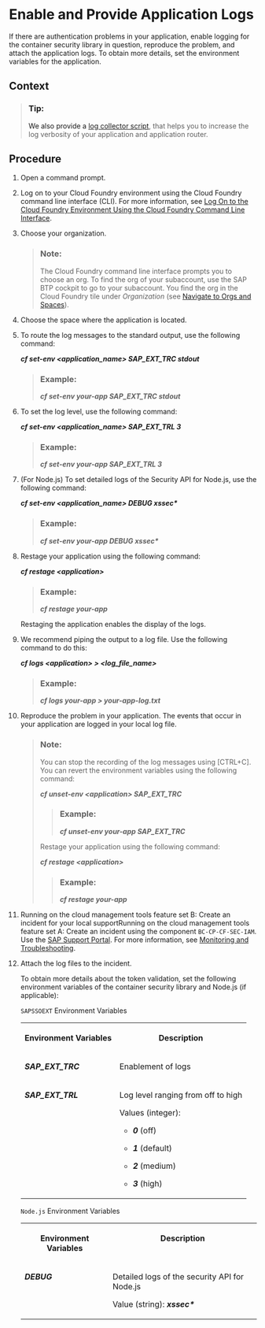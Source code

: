 <!-- loiof22d5100b3a243af88e3edf5311754fc -->

# Enable and Provide Application Logs

If there are authentication problems in your application, enable logging for the container security library in question, reproduce the problem, and attach the application logs. To obtain more details, set the environment variables for the application.



<a name="loiof22d5100b3a243af88e3edf5311754fc__context_agt_xwy_4mb"/>

## Context

> ### Tip:  
> We also provide a [log collector script](https://github.com/SAP/cloud-security-xsuaa-integration/tree/master/troubleshooting/logcollector), that helps you to increase the log verbosity of your application and application router.



## Procedure

1.  Open a command prompt.

2.  Log on to your Cloud Foundry environment using the Cloud Foundry command line interface \(CLI\). For more information, see [Log On to the Cloud Foundry Environment Using the Cloud Foundry Command Line Interface](../50-administration-and-ops/log-on-to-the-cloud-foundry-environment-using-the-cloud-foundry-command-line-interface-7a37d66.md).

3.  Choose your organization.

    > ### Note:  
    > The Cloud Foundry command line interface prompts you to choose an org. To find the org of your subaccount, use the SAP BTP cockpit to go to your subaccount. You find the org in the Cloud Foundry tile under *Organization* \(see [Navigate to Orgs and Spaces](../50-administration-and-ops/navigate-to-orgs-and-spaces-5bf8735.md)\).

4.  Choose the space where the application is located.

5.  To route the log messages to the standard output, use the following command:

    ***cf set-env <application\_name\> SAP\_EXT\_TRC stdout***

    > ### Example:  
    > ***cf set-env your-app SAP\_EXT\_TRC stdout***

6.  To set the log level, use the following command:

    ***cf set-env <application\_name\> SAP\_EXT\_TRL 3***

    > ### Example:  
    > ***cf set-env your-app SAP\_EXT\_TRL 3***

7.  \(For Node.js\) To set detailed logs of the Security API for Node.js, use the following command:

    ***cf set-env <application\_name\> DEBUG xssec\****

    > ### Example:  
    > ***cf set-env your-app DEBUG xssec\****

8.  Restage your application using the following command:

    ***cf restage <application\>***

    > ### Example:  
    > ***cf restage your-app***

    Restaging the application enables the display of the logs.

9.  We recommend piping the output to a log file. Use the following command to do this:

    ***cf logs <application\> \> <log\_file\_name\>***

    > ### Example:  
    > ***cf logs your-app \> your-app-log.txt***

10. Reproduce the problem in your application. The events that occur in your application are logged in your local log file.

    > ### Note:  
    > You can stop the recording of the log messages using [CTRL+C\]. You can revert the environment variables using the following command:
    > 
    > ***cf unset-env <application\> SAP\_EXT\_TRC***
    > 
    > > ### Example:  
    > > ***cf unset-env your-app SAP\_EXT\_TRC***
    > 
    > Restage your application using the following command:
    > 
    > ***cf restage <application\>***
    > 
    > > ### Example:  
    > > ***cf restage your-app***

11. Running on the cloud management tools feature set B: Create an incident for your local supportRunning on the cloud management tools feature set A: Create an incident using the component `BC-CP-CF-SEC-IAM`. Use the [SAP Support Portal](https://support.sap.com/home.html). For more information, see [Monitoring and Troubleshooting](monitoring-and-troubleshooting-1b3e89e.md).

12. Attach the log files to the incident.

    To obtain more details about the token validation, set the following environment variables of the container security library and Node.js \(if applicable\):

    <a name="loiof22d5100b3a243af88e3edf5311754fc__table_ncv_lfl_gdb"/>`SAPSSOEXT` Environment Variables


    <table>
    <tr>
    <th valign="top">

    Environment Variables


    
    </th>
    <th valign="top">

    Description


    
    </th>
    </tr>
    <tr>
    <td valign="top">

     ***SAP\_EXT\_TRC*** 


    
    </td>
    <td valign="top">

    Enablement of logs


    
    </td>
    </tr>
    <tr>
    <td valign="top">

     ***SAP\_EXT\_TRL*** 


    
    </td>
    <td valign="top">

    Log level ranging from off to high

    Values \(integer\):

    -   ***0*** \(off\)

    -   ***1*** \(default\)

    -   ***2*** \(medium\)

    -   ***3*** \(high\)



    
    </td>
    </tr>
    </table>
    
    <a name="loiof22d5100b3a243af88e3edf5311754fc__table_erj_lqn_hdb"/>`Node.js` Environment Variables


    <table>
    <tr>
    <th valign="top">

    Environment Variables


    
    </th>
    <th valign="top">

    Description


    
    </th>
    </tr>
    <tr>
    <td valign="top">

     ***DEBUG*** 


    
    </td>
    <td valign="top">

    Detailed logs of the security API for Node.js

    Value \(string\): ***xssec\****


    
    </td>
    </tr>
    </table>
    

